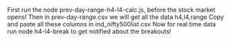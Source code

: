 First run the node prev-day-range-h4-l4-calc.js, before the stock market opens!
Then in prev-day-range.csv we will get all the data h4,l4,range
Copy and paste all these columns in ind_nifty500list.csv
Now for real time data run node h4-l4-break to get notified about the breakouts!